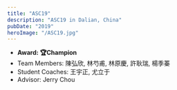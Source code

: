 ```yaml
---
title: "ASC19"
description: "ASC19 in Dalian, China"
pubDate: "2019"
heroImage: "/ASC19.jpg"
---
```


- **Award: 🏆Champion**
- Team Members: 陳弘欣, 林芍甫, 林原慶, 許耿瑞, 楊季蓁
- Student Coaches: 王宇正, 尤立于
- Advisor: Jerry Chou